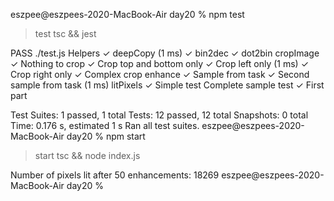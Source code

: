 eszpee@eszpees-2020-MacBook-Air day20 % npm test

> test
> tsc && jest

 PASS  ./test.js
  Helpers
    ✓ deepCopy (1 ms)
    ✓ bin2dec
    ✓ dot2bin
  cropImage
    ✓ Nothing to crop
    ✓ Crop top and bottom only
    ✓ Crop left only (1 ms)
    ✓ Crop right only
    ✓ Complex crop
  enhance
    ✓ Sample from task
    ✓ Second sample from task (1 ms)
  litPixels
    ✓ Simple test
  Complete sample test
    ✓ First part

Test Suites: 1 passed, 1 total
Tests:       12 passed, 12 total
Snapshots:   0 total
Time:        0.176 s, estimated 1 s
Ran all test suites.
eszpee@eszpees-2020-MacBook-Air day20 % npm start

> start
> tsc && node index.js

Number of pixels lit after 50 enhancements: 18269
eszpee@eszpees-2020-MacBook-Air day20 % 